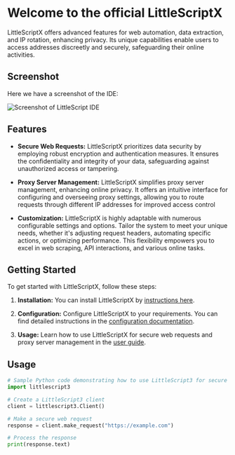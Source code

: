 # Welcome to the official LittleScriptX

LittleScriptX offers advanced features for web automation, data extraction, and IP rotation, enhancing privacy. Its unique capabilities enable users to access addresses discreetly and securely, safeguarding their online activities.

## Screenshot

Here we have a screenshot of the IDE:

![Screenshot of LittleScript IDE](https://github.com/norealityxd/LittleScriptX/blob/main/assets/screenshot.png)

## Features

- **Secure Web Requests:** LittleScriptX prioritizes data security by employing robust encryption and authentication measures. It ensures the confidentiality and integrity of your data, safeguarding against unauthorized access or tampering.

- **Proxy Server Management:** LittleScriptX simplifies proxy server management, enhancing online privacy. It offers an intuitive interface for configuring and overseeing proxy settings, allowing you to route requests through different IP addresses for improved access control

- **Customization:** LittleScriptX is highly adaptable with numerous configurable settings and options. Tailor the system to meet your unique needs, whether it's adjusting request headers, automating specific actions, or optimizing performance. This flexibility empowers you to excel in web scraping, API interactions, and various online tasks.

## Getting Started

To get started with LittleScriptX, follow these steps:

1. **Installation:** You can install LittleScriptX by [instructions here](link-to-installation-guide).

2. **Configuration:** Configure LittleScriptX to your requirements. You can find detailed instructions in the [configuration documentation](link-to-configuration-doc).

3. **Usage:** Learn how to use LittleScriptX for secure web requests and proxy server management in the [user guide](link-to-user-guide).

## Usage

```python
# Sample Python code demonstrating how to use LittleScript3 for secure web requests
import littlescript3

# Create a LittleScript3 client
client = littlescript3.Client()

# Make a secure web request
response = client.make_request("https://example.com")

# Process the response
print(response.text)
